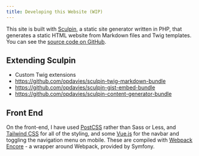 ```yaml
---
title: Developing this Website (WIP)
---
```

This site is built with [Sculpin][], a static site generator written in PHP, that generates a static HTML website from Markdown files and Twig templates. You can see the [source code on GitHub].

## Extending Sculpin 

- Custom Twig extensions
- https://github.com/opdavies/sculpin-twig-markdown-bundle
- https://github.com/opdavies/sculpin-gist-embed-bundle
- https://github.com/opdavies/sculpin-content-generator-bundle

## Front End

On the front-end, I have used [PostCSS][] rather than Sass or Less, and [Tailwind CSS] for all of the styling, and some [Vue.js][] for the navbar and toggling the navigation menu on mobile. These are compiled with [Webpack Encore][] - a wrapper around Webpack, provided by Symfony.

[PostCSS]: https://postcss.org
[Sculpin]: https://sculpin.io
[source code on GitHub]: https://github.com/opdavies/oliverdavies.uk
[Tailwind CSS]: https://tailwindcss.com
[Vue.js]: https://vuejs.org
[Webpack Encore]: https://github.com/symfony/webpack-encore
